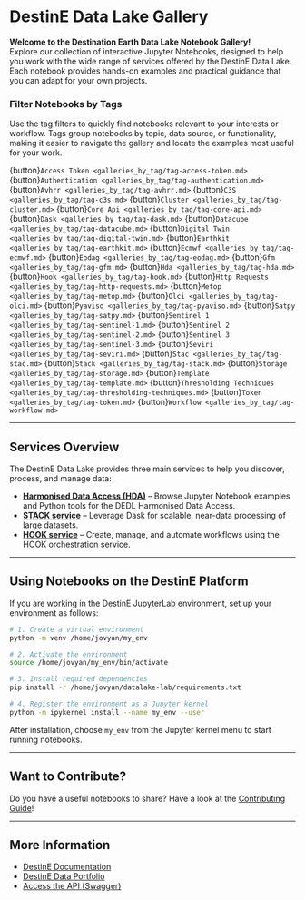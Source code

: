 # DestinE Data Lake Gallery

**Welcome to the Destination Earth Data Lake Notebook Gallery!** <br>
Explore our collection of interactive Jupyter Notebooks, designed to help you work with the wide range of services offered by the DestinE Data Lake. Each notebook provides hands-on examples and practical guidance that you can adapt for your own projects.

### Filter Notebooks by Tags

Use the tag filters to quickly find notebooks relevant to your interests or workflow. Tags group notebooks by topic, data source, or functionality, making it easier to navigate the gallery and locate the examples most useful for your work.

{button}`Access Token <galleries_by_tag/tag-access-token.md>`
{button}`Authentication <galleries_by_tag/tag-authentication.md>`
{button}`Avhrr <galleries_by_tag/tag-avhrr.md>`
{button}`C3S <galleries_by_tag/tag-c3s.md>`
{button}`Cluster <galleries_by_tag/tag-cluster.md>`
{button}`Core Api <galleries_by_tag/tag-core-api.md>`
{button}`Dask <galleries_by_tag/tag-dask.md>`
{button}`Datacube <galleries_by_tag/tag-datacube.md>`
{button}`Digital Twin <galleries_by_tag/tag-digital-twin.md>`
{button}`Earthkit <galleries_by_tag/tag-earthkit.md>`
{button}`Ecmwf <galleries_by_tag/tag-ecmwf.md>`
{button}`Eodag <galleries_by_tag/tag-eodag.md>`
{button}`Gfm <galleries_by_tag/tag-gfm.md>`
{button}`Hda <galleries_by_tag/tag-hda.md>`
{button}`Hook <galleries_by_tag/tag-hook.md>`
{button}`Http Requests <galleries_by_tag/tag-http-requests.md>`
{button}`Metop <galleries_by_tag/tag-metop.md>`
{button}`Olci <galleries_by_tag/tag-olci.md>`
{button}`Pyaviso <galleries_by_tag/tag-pyaviso.md>`
{button}`Satpy <galleries_by_tag/tag-satpy.md>`
{button}`Sentinel 1 <galleries_by_tag/tag-sentinel-1.md>`
{button}`Sentinel 2 <galleries_by_tag/tag-sentinel-2.md>`
{button}`Sentinel 3 <galleries_by_tag/tag-sentinel-3.md>`
{button}`Seviri <galleries_by_tag/tag-seviri.md>`
{button}`Stac <galleries_by_tag/tag-stac.md>`
{button}`Stack <galleries_by_tag/tag-stack.md>`
{button}`Storage <galleries_by_tag/tag-storage.md>`
{button}`Template <galleries_by_tag/tag-template.md>`
{button}`Thresholding Techniques <galleries_by_tag/tag-thresholding-techniques.md>`
{button}`Token <galleries_by_tag/tag-token.md>`
{button}`Workflow <galleries_by_tag/tag-workflow.md>`

---

## Services Overview

The DestinE Data Lake provides three main services to help you discover, process, and manage data:

* **[Harmonised Data Access (HDA)](https://hda.data.destination-earth.eu/stac)** – Browse Jupyter Notebook examples and Python tools for the DEDL Harmonised Data Access.
* **[STACK service](https://s3.central.data.destination-earth.eu/swift/v1/dedl_datacube)** – Leverage Dask for scalable, near-data processing of large datasets.
* **[HOOK service](https://odp.data.destination-earth.eu/odata/v1/)** – Create, manage, and automate workflows using the HOOK orchestration service.

---

## Using Notebooks on the DestinE Platform

If you are working in the DestinE JupyterLab environment, set up your environment as follows:

```bash
# 1. Create a virtual environment
python -m venv /home/jovyan/my_env

# 2. Activate the environment
source /home/jovyan/my_env/bin/activate

# 3. Install required dependencies
pip install -r /home/jovyan/datalake-lab/requirements.txt

# 4. Register the environment as a Jupyter kernel
python -m ipykernel install --name my_env --user
```

After installation, choose `my_env` from the Jupyter kernel menu to start running notebooks.

---

## Want to Contribute?

Do you have a useful notebooks to share? Have a look at the [Contributing Guide](contribute.md)!

---

## More Information

* [DestinE Documentation](https://destine-data-lake-docs.data.destination-earth.eu/en/latest/index.html)
* [DestinE Data Portfolio](https://hda.data.destination-earth.eu/ui/catalog)
* [Access the API (Swagger)](https://hda.data.destination-earth.eu/docs/)